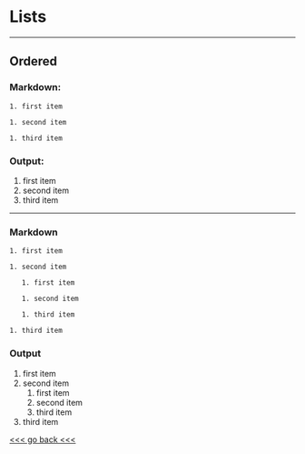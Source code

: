 # Lists

---

## Ordered

### Markdown:

`1. first item`

`1. second item`

`1. third item`

### Output:

1. first item
1. second item
1. third item

---

### Markdown

`1. first item`

`1. second item`
  
`	1. first item`

`	1. second item`

`	1. third item`

`1. third item`

### Output

1. first item
1. second item
	1. first item
	2. second item
	3. third item
1. third item

[<<< go back <<< ](https://github.com/Pal79/markdown-cheat-sheet)
